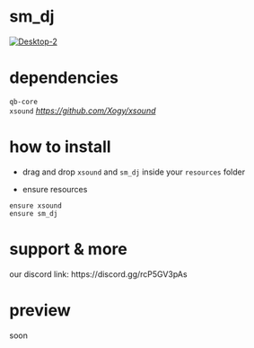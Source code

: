 <h1>sm_dj</h1>

<a href="https://ibb.co/r2kFv6Sf"><img src="https://i.ibb.co/GQ7nF2L3/Desktop-2.png" alt="Desktop-2" border="0"></a>

<h1>dependencies</h1>

```qb-core```
<br>
```xsound``` 
<i>https://github.com/Xogy/xsound</i>

<h1>how to install</h1>

- drag and drop ```xsound``` and ```sm_dj``` inside your ```resources``` folder

- ensure resources
```
ensure xsound
ensure sm_dj
```


<h1>support & more</h1>
our discord link: https://discord.gg/rcP5GV3pAs

<h1>preview</h1>

soon
